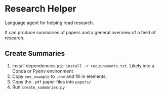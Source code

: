 # Research Helper
Language agent for helping read research.

It can produce summaries of papers and a general overview of a field of research.

## Create Summaries
1. Install dependencies `pip install -r requirements.txt`. Likely into a Conda or Pyenv environment
2. Copy `env_example` to `.env` and fill in elements.
3. Copy the `.pdf` paper files into `papers/`
4. Run `create_summaries.py`
 